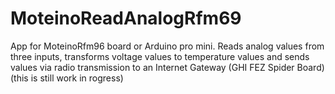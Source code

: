 # MoteinoReadAnalogRfm69

App for MoteinoRfm96 board or Arduino pro mini.
Reads analog values from three inputs, transforms voltage values to temperature values 
and sends values via radio transmission to an Internet Gateway (GHI FEZ Spider Board) 
(this is still work in rogress)
